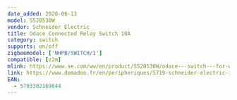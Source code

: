 ```yaml
---
date_added: 2020-06-13
model: S520530W
vendor: Schneider Electric 
title: Odace Connected Relay Switch 10A
category: switch
supports: on/off
zigbeemodel: ['NHPB/SWITCH/1']
compatible: [z2m]
mlink: https://www.se.com/ww/en/product/S520530W/odace---switch---for-wiser---white/
link: https://www.domadoo.fr/en/peripheriques/5719-schneider-electric-interrupteur-connecte-zigbee-30-wiser-odace-blanc-3606481019578.html
EAN:
  - 5703302169844
---
```

